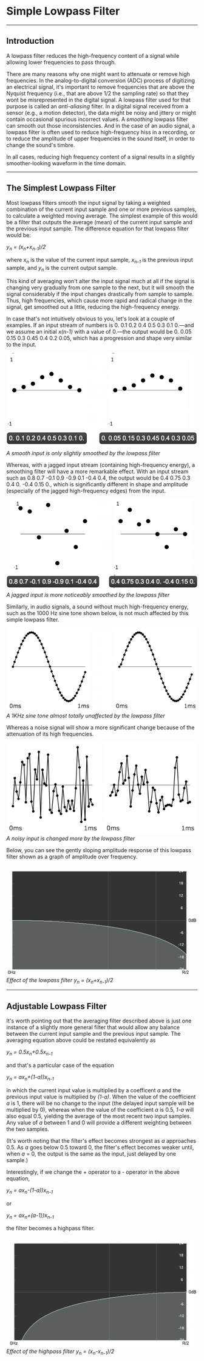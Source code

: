 # Simple Lowpass Filter

---

## Introduction

A lowpass filter reduces the high-frequency content of a signal while allowing lower frequencies to pass through.

There are many reasons why one might want to attenuate or remove high frequencies. In the analog-to-digital conversion (ADC) process of digitizing an electrical signal, it's important to remove frequencies that are above the Nyquist frequency (i.e., that are above 1/2 the sampling rate) so that they wont be misrepresented in the digital signal. A lowpass filter used for that purpose is called an _anti-aliasing_ filter. In a digital signal received from a sensor (e.g., a motion detector), the data might be noisy and jittery or might contain occasional spurious incorrect values. A _smoothing_ lowpass filter can smooth out those inconsistencies. And in the case of an audio signal, a lowpass filter is often used to reduce high-frequency hiss in a recording, or to reduce the amplitude of upper frequencies in the sound itself, in order to change the sound's timbre.

In all cases, reducing high frequency content of a signal results in a slightly smoother-looking waveform in the time domain.

---

## The Simplest Lowpass Filter

Most lowpass filters smooth the input signal by taking a weighted combination of the current input sample and one or more previous samples, to calculate a weighted moving average. The simplest example of this would be a filter that outputs the average (mean) of the current input sample and the previous input sample. The difference equation for that lowpass filter would be:

_y<sub>n</sub> = (x<sub>n</sub>+x<sub>n-1</sub>)/2_

where _x<sub>n</sub>_ is the value of the current input sample, _x<sub>n-1</sub>_ is the previous input sample, and _y<sub>n</sub>_ is the current output sample.

This kind of averaging won't alter the input signal much at all if the signal is changing very gradually from one sample to the next, but it will smooth the signal considerably if the input changes drastically from sample to sample. Thus, high frequencies, which cause more rapid and radical change in the signal, get smoothed out a little, reducing the high-frequency energy.

In case that's not intuitively obvious to you, let's look at a couple of examples. If an input stream of numbers is 0. 0.1 0.2 0.4 0.5 0.3 0.1 0.&mdash;and we assume an initial _x(n-1)_ with a value of 0.&mdash;the output would be 0. 0.05 0.15 0.3 0.45 0.4 0.2 0.05, which has a progression and shape very similar to the input.

<img src="./smoothcurve.png"><br>
_A smooth input is only slightly smoothed by the lowpass filter_

Whereas, with a jagged input stream (containing high-frequency energy), a smoothing filter will have a more remarkable effect. With an input stream such as 0.8 0.7 -0.1 0.9 -0.9 0.1 -0.4 0.4, the output would be 0.4 0.75 0.3 0.4 0. -0.4 0.15 0., which is significantly different in shape and amplitude (especially of the jagged high-frequency edges) from the input.

<img src="./jaggedcurve.png"><br>
_A jagged input is more noticeably smoothed by the lowpass filter_

Similarly, in audio signals, a sound without much high-frequency energy, such as the 1000 Hz sine tone shown below, is not much affected by this simple lowpass filter.

<img src="./sinelpfiltered.png"><br>
_A 1KHz sine tone almost totally unaffected by the lowpass filter_

Whereas a noise signal will show a more significant change because of the attenuation of its high frequencies.

<img src="./noiselpfiltered.png"><br>
_A noisy input is changed more by the lowpass filter_

Below, you can see the gently sloping amplitude response of this lowpass filter shown as a graph of amplitude over frequency.

<img src="./simplestlowpassresponsecurve.png"><br>
_Effect of the lowpass filter y<sub>n</sub> = (x<sub>n</sub>+x<sub>n-1</sub>)/2_

---

## Adjustable Lowpass Filter

It's worth pointing out that the averaging filter described above is just one instance of a slightly more general filter that would allow any balance between the current input sample and the previous input sample. The averaging equation above could be restated equivalently as

_y<sub>n</sub> = 0.5x<sub>n</sub>+0.5x<sub>n-1</sub>_

and that's a particular case of the equation

_y<sub>n</sub> = ax<sub>n</sub>+(1-a))x<sub>n-1</sub>_

in which the current input value is multiplied by a coefficent _a_ and the previous input value is multiplied by _(1-a)_. When the value of the coefficient _a_ is 1, there will be no change to the input (the delayed input sample will be multiplied by 0), whereas when the value of the coefficient _a_ is 0.5, _1-a_ will also equal 0.5, yielding the average of the most recent two input samples. Any value of _a_ between 1 and 0 will provide a different weighting between the two samples.

(It's worth noting that the filter's effect becomes strongest as _a_ approaches 0.5. As _a_ goes below 0.5 toward 0, the filter's effect becomes weaker until, when _a_ = 0, the output is the same as the input, just delayed by one sample.)

Interestingly, if we change the + operator to a - operator in the above equation,

_y<sub>n</sub> = ax<sub>n</sub>-(1-a))x<sub>n-1</sub>_

or

_y<sub>n</sub> = ax<sub>n</sub>+(a-1))x<sub>n-1</sub>_

the filter becomes a highpass filter.

<img src="./simplesthighpassresponsecurve.png"><br>
_Effect of the highpass filter y<sub>n</sub> = (x<sub>n</sub>-x<sub>n-1</sub>)/2_
